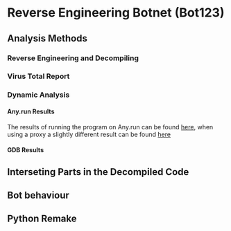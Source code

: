 # Reverse Engineering Botnet (Bot123)

## Analysis Methods
### Reverse Engineering and Decompiling
### Virus Total Report
### Dynamic Analysis
#### Any.run Results
The results of running the program on Any.run can be found [here](https://any.run/report/3b1be8499ec382dfafbc496a73dea2794f6dd201b3e46a4128c7fcd88e8c17c2/32322955-6166-4ee8-9440-baa59267c993), when using a proxy a slightly different result can be found [here](https://any.run/report/963a062aa8d6950fa219284859f9c6dc527eb69480b78fd614bd6959d604e7a1/e10b7092-359e-45eb-957a-d520ce6a8e28)

#### GDB Results

## Interseting Parts in the Decompiled Code

## Bot behaviour

## Python Remake
